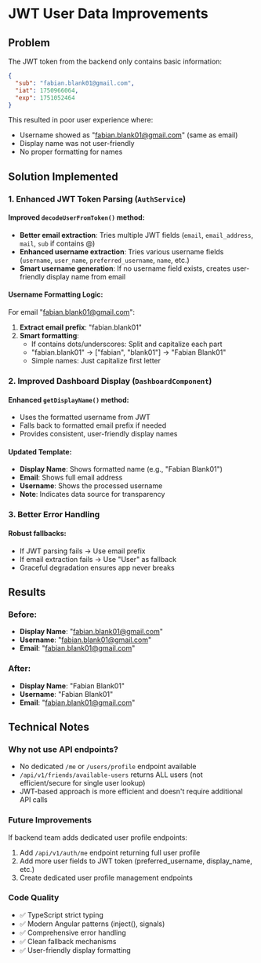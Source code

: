 # JWT User Data Improvements

## Problem
The JWT token from the backend only contains basic information:
```json
{
  "sub": "fabian.blank01@gmail.com",
  "iat": 1750966064,
  "exp": 1751052464
}
```

This resulted in poor user experience where:
- Username showed as "fabian.blank01@gmail.com" (same as email)
- Display name was not user-friendly
- No proper formatting for names

## Solution Implemented

### 1. Enhanced JWT Token Parsing (`AuthService`)

#### Improved `decodeUserFromToken()` method:
- **Better email extraction**: Tries multiple JWT fields (`email`, `email_address`, `mail`, `sub` if contains @)
- **Enhanced username extraction**: Tries various username fields (`username`, `user_name`, `preferred_username`, `name`, etc.)
- **Smart username generation**: If no username field exists, creates user-friendly display name from email

#### Username Formatting Logic:
For email "fabian.blank01@gmail.com":

1. **Extract email prefix**: "fabian.blank01"
2. **Smart formatting**:
   - If contains dots/underscores: Split and capitalize each part
   - "fabian.blank01" → ["fabian", "blank01"] → "Fabian Blank01"
   - Simple names: Just capitalize first letter

### 2. Improved Dashboard Display (`DashboardComponent`)

#### Enhanced `getDisplayName()` method:
- Uses the formatted username from JWT
- Falls back to formatted email prefix if needed
- Provides consistent, user-friendly display names

#### Updated Template:
- **Display Name**: Shows formatted name (e.g., "Fabian Blank01")
- **Email**: Shows full email address
- **Username**: Shows the processed username
- **Note**: Indicates data source for transparency

### 3. Better Error Handling

#### Robust fallbacks:
- If JWT parsing fails → Use email prefix
- If email extraction fails → Use "User" as fallback
- Graceful degradation ensures app never breaks

## Results

### Before:
- **Display Name**: "fabian.blank01@gmail.com"
- **Username**: "fabian.blank01@gmail.com"
- **Email**: "fabian.blank01@gmail.com"

### After:
- **Display Name**: "Fabian Blank01"
- **Username**: "Fabian Blank01"  
- **Email**: "fabian.blank01@gmail.com"

## Technical Notes

### Why not use API endpoints?
- No dedicated `/me` or `/users/profile` endpoint available
- `/api/v1/friends/available-users` returns ALL users (not efficient/secure for single user lookup)
- JWT-based approach is more efficient and doesn't require additional API calls

### Future Improvements
If backend team adds dedicated user profile endpoints:
1. Add `/api/v1/auth/me` endpoint returning full user profile
2. Add more user fields to JWT token (preferred_username, display_name, etc.)
3. Create dedicated user profile management endpoints

### Code Quality
- ✅ TypeScript strict typing
- ✅ Modern Angular patterns (inject(), signals)
- ✅ Comprehensive error handling
- ✅ Clean fallback mechanisms
- ✅ User-friendly display formatting
